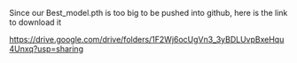 Since our Best_model.pth is too big to be pushed into github, here is the link to download it

https://drive.google.com/drive/folders/1F2Wj6ocUgVn3_3yBDLUvpBxeHqu4Unxq?usp=sharing

